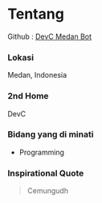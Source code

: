 # Tentang
Github : [DevC Medan Bot](https://github.com/devcmedan-bot)

### Lokasi
Medan, Indonesia

### 2nd Home
DevC

### Bidang yang di minati
- Programming

### Inspirational Quote
> Cemungudh

